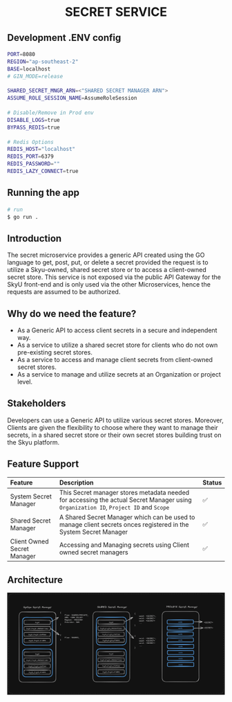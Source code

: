 <h1 align="center">SECRET SERVICE</h1>

## Development .ENV config

```bash
PORT=8080
REGION="ap-southeast-2"
BASE=localhost
# GIN_MODE=release

SHARED_SECRET_MNGR_ARN=<"SHARED SECRET MANAGER ARN">
ASSUME_ROLE_SESSION_NAME=AssumeRoleSession

# Disable/Remove in Prod env
DISABLE_LOGS=true
BYPASS_REDIS=true

# Redis Options
REDIS_HOST="localhost"
REDIS_PORT=6379
REDIS_PASSWORD=""
REDIS_LAZY_CONNECT=true
```

## Running the app

```bash
# run
$ go run .
```

## Introduction

The secret microservice provides a generic API created using the GO language to get, post, put, or delete a secret provided the request is to utilize a Skyu-owned, shared secret store or to access a client-owned secret store. This service is not exposed via the public API Gateway for the SkyU front-end and is only used via the other Microservices, hence the requests are assumed to be authorized.

## Why do we need the feature?

- As a Generic API to access client secrets in a secure and independent way.
- As a service to utilize a shared secret store for clients who do not own pre-existing secret stores.
- As a service to access and manage client secrets from client-owned secret stores.
- As a service to manage and utilize secrets at an Organization or project level.

## Stakeholders

Developers can use a Generic API to utilize various secret stores. Moreover, Clients are given the flexibility to choose where they want to manage their secrets, in a shared secret store or their own secret stores building trust on the Skyu platform.

## Feature Support

| Feature                     | Description                                                                                                                          | Status             |
| :-------------------------- | :----------------------------------------------------------------------------------------------------------------------------------- | :----------------- |
| System Secret Manager       | This Secret manager stores metadata needed for accessing the actual Secret Manager using `Organization ID`, `Project ID` and `Scope` | :white_check_mark: |
| Shared Secret Manager       | A Shared Secret Manager which can be used to manage client secrets onces registered in the System Secret Manager                     | :white_check_mark: |
| Client Owned Secret Manager | Accessing and Managing secrets using Client owned secret managers                                                                    | :white_check_mark: |

## Architecture

![Architecture Diagram](./docs/diagrams/data-flow-dark.png)
